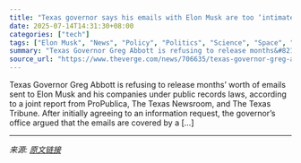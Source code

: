 ```yaml
---
title: "Texas governor says his emails with Elon Musk are too ‘intimate or embarrassing’ to release"
date: 2025-07-14T14:31:30+08:00
categories: ["tech"]
tags: ["Elon Musk", "News", "Policy", "Politics", "Science", "Space", "SpaceX", "Tech"]
summary: "Texas Governor Greg Abbott is refusing to release months&#8217; worth of emails sent to Elon Musk and his companies under public records laws, according to a joint report from ProPublica, The Texas Ne"
source_url: "https://www.theverge.com/news/706635/texas-governor-greg-abbott-elon-musk-emails-refusal"
---
```


Texas Governor Greg Abbott is refusing to release months&#8217; worth of emails sent to Elon Musk and his companies under public records laws, according to a joint report from ProPublica, The Texas Newsroom, and The Texas Tribune. After initially agreeing to an information request, the governor’s office argued that the emails are covered by a [&#8230;]

---

*来源: [原文链接](https://www.theverge.com/news/706635/texas-governor-greg-abbott-elon-musk-emails-refusal)*
